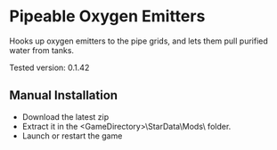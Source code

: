 # Pipeable Oxygen Emitters

Hooks up oxygen emitters to the pipe grids, and lets them pull purified water from tanks.

Tested version: 0.1.42

## Manual Installation
- Download the latest zip
- Extract it in the \<GameDirectory\>\StarData\Mods\ folder.
- Launch or restart the game
